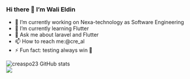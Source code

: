 ### Hi there 👋 I’m Wali Eldin 


- 🔭 I’m currently working on Nexa-technology as Software Engineering 
- 🌱 I’m currently learning Flutter 
- 💬 Ask me about laravel and Flutter
- 📫 How to reach me:@cre_al
- ⚡ Fun fact: testing always win 💙


![creaspo23 GitHub stats](https://github-readme-stats.vercel.app/api?username=creaspo23&theme=dark&show_icons=true)<br>
<img align="center" src="https://github-readme-stats.vercel.app/api/top-langs/?username=creaspo23&theme=dark" /> 
